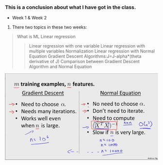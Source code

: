 ### This is a conclusion about what I have got in the class.

* Week 1 & Week 2

1. There two topics in these two weeks:
 > What is ML
 > Linear regression
 >> Linear regression with one variable
 >> Linear regression with multiple variables
 >> Normalization
 >> Linear regression with Normal Equation
 >> Gradient Descent Algorithms:J=J-alpha*(theta derivative of J)
 >> Comparison between Gradient Descent Algorithm and Normal Equation

![](https://github.com/edonyM/pyexer/blob/master/ml/andrewNg/pic/comparedtwoalg.PNG)<br>

